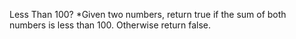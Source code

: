 Less Than 100?
 *Given two numbers, return true if the sum of both numbers is less than 100. Otherwise return false.